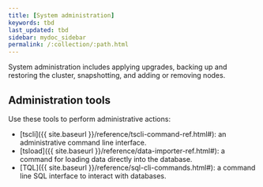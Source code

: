 ```yaml
---
title: [System administration]
keywords: tbd
last_updated: tbd
sidebar: mydoc_sidebar
permalink: /:collection/:path.html
---
```

System administration includes applying upgrades, backing up and restoring the cluster, snapshotting, and adding or removing nodes.

## Administration tools

Use these tools to perform administrative actions:

-   [tscli]({{ site.baseurl }}/reference/tscli-command-ref.html#): an administrative command line interface.
-   [tsload]({{ site.baseurl }}/reference/data-importer-ref.html#): a command for loading data directly into the database.
-   [TQL]({{ site.baseurl }}/reference/sql-cli-commands.html#): a command line SQL interface to interact with databases.
